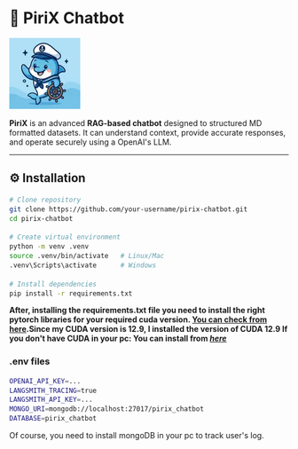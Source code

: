 # 🤖 PiriX Chatbot 
![Project Logo](static/images/denizci-yunus-maskot.webp)

**PiriX** is an advanced **RAG-based chatbot** designed to structured MD formatted datasets. 
It can understand context, provide accurate responses, and operate securely using a OpenAI's LLM.

---

## ⚙️ Installation

```bash
# Clone repository
git clone https://github.com/your-username/pirix-chatbot.git
cd pirix-chatbot

# Create virtual environment
python -m venv .venv
source .venv/bin/activate   # Linux/Mac
.venv\Scripts\activate      # Windows

# Install dependencies
pip install -r requirements.txt
```
**After, installing the requirements.txt file you need to install the right pytorch libraries for your required cuda version.
[You can check from here](https://pytorch.org/).Since my CUDA version is 12.9, I installed the version of CUDA 12.9
If you don't have CUDA in your pc: You can install from [***here***](https://developer.nvidia.com/cuda-downloads)**


### .env files
```bash
OPENAI_API_KEY=...
LANGSMITH_TRACING=true
LANGSMITH_API_KEY=...
MONGO_URI=mongodb://localhost:27017/pirix_chatbot
DATABASE=pirix_chatbot
```
Of course, you need to install mongoDB in your pc to track user's log.